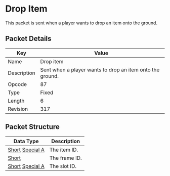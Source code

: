 # Drop Item
This packet is sent when a player wants to drop an item onto the ground.

## Packet Details
| Key | Value |
|--|--|
| Name | Drop item |
| Description | Sent when a player wants to drop an item onto the ground. |
| Opcode | 87 |
| Type | Fixed |
| Length | 6 |
| Revision | 317 |

## Packet Structure
| Data Type | Description |
|--|--|
| [Short](/Data-Types.html#common-data-types) [Special A](/Data-Types.html#bespoke-data-types) | The item ID. |
| [Short](/Data-Types.html#common-data-types) | The frame ID. |
| [Short](/Data-Types.html#common-data-types) [Special A](/Data-Types.html#bespoke-data-types) | The slot ID. |
